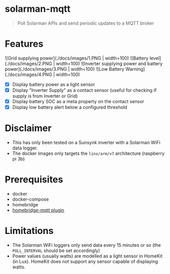# solarman-mqtt
> Poll Solarman APIs and send periodic updates to a MQTT broker

# Features
![Grid supplying power](./docs/images/1.PNG | width=100)
![Battery level](./docs/images/2.PNG | width=100)
![Inverter supplying power and battery power](./docs/images/3.PNG | width=100)
![Low Battery Warning](./docs/images/4.PNG | width=100)

- [x] Display battery power as a light sensor
- [x] Display "Inverter Supply" as a contact sensor (useful for checking if supply is from Inverter or Grid)
- [x] Display battery SOC as a meta property on the contact sensor
- [x] Display low battery alert below a configured threshold

# Disclaimer
- This has only been tested on a Sunsynk inverter with a Solarman WiFi data logger. 
- The docker images only targets the `linx/arm/v7` architecture (raspberry pi 3b)

# Prerequisites
- docker
- docker-compose
- homebridge
- [homebridge-mqtt plugin](https://github.com/cflurin/homebridge-mqtt)

# Limitations
- The Solarman WiFi loggers only send data every 15 minutes or so (the `POLL_INTERVAL` should be set accordingly)
- Power values (usually watts) are modelled as a light sensor in HomeKit (in Lux). HomeKit does not support any sensor capable of displaying watts.
